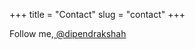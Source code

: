 +++
title = "Contact"
slug = "contact"
+++

Follow me,<a href="https://twitter.com/dipendrakshah/"> @dipendrakshah </a>